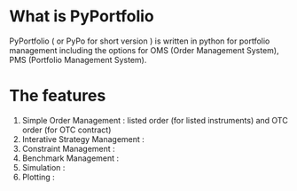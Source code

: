 # What is PyPortfolio #

PyPortfolio ( or PyPo for short version ) is written in python for portfolio management including the options for OMS (Order Management System), PMS (Portfolio Management System).


# The features #
  1. Simple Order Management : listed order (for listed instruments) and OTC order (for OTC contract)
  1. Interative Strategy Management :
  1. Constraint Management :
  1. Benchmark Management :
  1. Simulation :
  1. Plotting :
